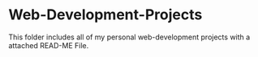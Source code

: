 # Web-Development-Projects

This folder includes all of my personal web-development projects with a attached READ-ME File.
